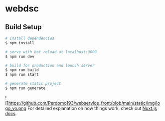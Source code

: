 # webdsc

## Build Setup

```bash
# install dependencies
$ npm install

# serve with hot reload at localhost:3000
$ npm run dev

# build for production and launch server
$ npm run build
$ npm run start

# generate static project
$ npm run generate
```
![]https://github.com/Perdomo193/webservice_front/blob/main/static/img/logo_vo.png
For detailed explanation on how things work, check out [Nuxt.js docs](https://nuxtjs.org).
